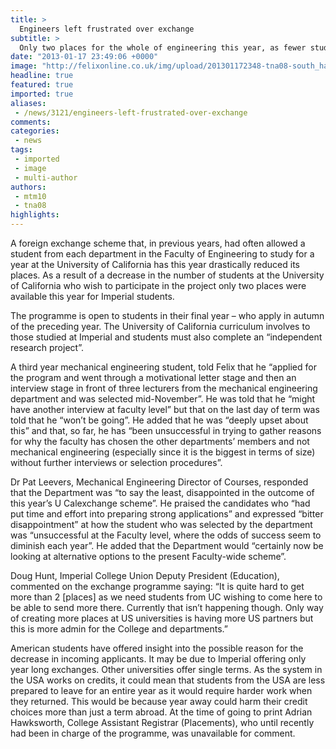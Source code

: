 ```yaml
---
title: >
  Engineers left frustrated over exchange
subtitle: >
  Only two places for the whole of engineering this year, as fewer students come to Imperial from California
date: "2013-01-17 23:49:06 +0000"
image: "http://felixonline.co.uk/img/upload/201301172348-tna08-south_hall--uc_berkeley--panoramic.jpg"
headline: true
featured: true
imported: true
aliases:
 - /news/3121/engineers-left-frustrated-over-exchange
comments:
categories:
 - news
tags:
 - imported
 - image
 - multi-author
authors:
 - mtm10
 - tna08
highlights:
---
```


A foreign exchange scheme that, in previous years, had often allowed a student from each department in the Faculty of Engineering to study for a year at the University of California has this year drastically reduced its places. As a result of a decrease in the number of students at the University of California who wish to participate in the project only two places were available this year for Imperial students.

The programme is open to students in their final year – who apply in autumn of the preceding year. The University of California curriculum involves to those studied at Imperial and students must also complete an “independent research project”.

A third year mechanical engineering student, told Felix that he “applied for the program and went through a motivational letter stage and then an interview stage in front of three lecturers from the mechanical engineering department and was selected mid-November”. He was told that he “might have another interview at faculty level” but that on the last day of term was told that he “won’t be going”. He added that he was “deeply upset about this” and that, so far, he has “been unsuccessful in trying to gather reasons for why the faculty has chosen the other departments’ members and not mechanical engineering (especially since it is the biggest in terms of size) without further interviews or selection procedures”.

Dr Pat Leevers, Mechanical Engineering Director of Courses, responded that the Department was “to say the least, disappointed in the outcome of this year’s U Calexchange scheme”. He praised the candidates who “had put time and effort into preparing strong applications” and expressed “bitter disappointment” at how the student who was selected by the department was “unsuccessful at the Faculty level, where the odds of success seem to diminish each year”. He added that the Department would “certainly now be looking at alternative options to the present Faculty-wide scheme”.

Doug Hunt, Imperial College Union Deputy President (Education), commented on the exchange programme saying: “It is quite hard to get more than 2 [places] as we need students from UC wishing to come here to be able to send more there. Currently that isn’t happening though. Only way of creating more places at US universities is having more US partners but this is more admin for the College and departments.”

American students have offered insight into the possible reason for the decrease in incoming applicants. It may be due to Imperial offering only year long exchanges. Other universities offer single terms. As the system in the USA works on credits, it could mean that students from the USA are less prepared to leave for an entire year as it would require harder work when they returned. This would be because year away could harm their credit choices more than just a term abroad. At the time of going to print Adrian Hawksworth, College Assistant Registrar (Placements), who until recently had been in charge of the programme, was unavailable for comment.
